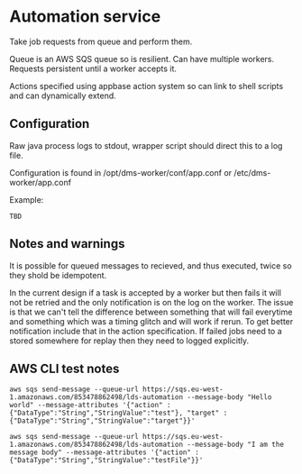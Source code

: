 # Automation service

Take job requests from queue and perform them.

Queue is an AWS SQS queue so is resilient. Can have multiple workers. Requests persistent until a worker accepts it.

Actions specified using appbase action system so can link to shell scripts and can dynamically extend.

## Configuration

Raw java process logs to stdout, wrapper script should direct this to a log file.

Configuration is found in /opt/dms-worker/conf/app.conf or /etc/dms-worker/app.conf

Example:

    TBD

## Notes and warnings

It is possible for queued messages to recieved, and thus executed, twice so they shold be idempotent.

In the current design if a task is accepted by a worker but then fails it will not be retried and the only notification is on the log on the worker. The issue is that we can't tell the difference between something that will fail everytime and something which was a timing glitch and will work if rerun. To get better notification include that in the action specification. If failed jobs need to a stored somewhere for replay then they need to logged explicitly.

## AWS CLI test notes

    aws sqs send-message --queue-url https://sqs.eu-west-1.amazonaws.com/853478862498/lds-automation --message-body "Hello world" --message-attributes '{"action" : {"DataType":"String","StringValue":"test"}, "target" : {"DataType":"String","StringValue":"target"}}'

    aws sqs send-message --queue-url https://sqs.eu-west-1.amazonaws.com/853478862498/lds-automation --message-body "I am the message body" --message-attributes '{"action" : {"DataType":"String","StringValue":"testFile"}}'

